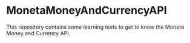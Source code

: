 # MonetaMoneyAndCurrencyAPI
This repository contains some learning tests to get to know the Moneta Money and Currency API.
